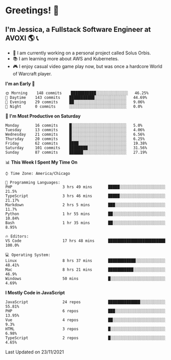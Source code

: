 # Greetings! 🧠

## I'm Jessica, a Fullstack Software Engineer at AVOXI 🌎 📞

- 🌟 I am currently working on a personal project called Solus Orbis.
- 📚 I am learning more about AWS and Kubernetes.
- 🎮 I enjoy casual video game play now, but was once a hardcore World of Warcraft player.

<!--START_SECTION:waka-->
**I'm an Early 🐤** 

```text
🌞 Morning    148 commits    ███████████░░░░░░░░░░░░░░   46.25% 
🌆 Daytime    143 commits    ███████████░░░░░░░░░░░░░░   44.69% 
🌃 Evening    29 commits     ██░░░░░░░░░░░░░░░░░░░░░░░   9.06% 
🌙 Night      0 commits      ░░░░░░░░░░░░░░░░░░░░░░░░░   0.0%

```
📅 **I'm Most Productive on Saturday** 

```text
Monday       16 commits     █░░░░░░░░░░░░░░░░░░░░░░░░   5.0% 
Tuesday      13 commits     █░░░░░░░░░░░░░░░░░░░░░░░░   4.06% 
Wednesday    21 commits     █░░░░░░░░░░░░░░░░░░░░░░░░   6.56% 
Thursday     20 commits     █░░░░░░░░░░░░░░░░░░░░░░░░   6.25% 
Friday       62 commits     ████░░░░░░░░░░░░░░░░░░░░░   19.38% 
Saturday     101 commits    ████████░░░░░░░░░░░░░░░░░   31.56% 
Sunday       87 commits     ██████░░░░░░░░░░░░░░░░░░░   27.19%

```


📊 **This Week I Spent My Time On** 

```text
⌚︎ Time Zone: America/Chicago

💬 Programming Languages: 
PHP                      3 hrs 49 mins       █████░░░░░░░░░░░░░░░░░░░░   21.5% 
TypeScript               3 hrs 46 mins       █████░░░░░░░░░░░░░░░░░░░░   21.17% 
Markdown                 2 hrs 5 mins        ███░░░░░░░░░░░░░░░░░░░░░░   11.7% 
Python                   1 hr 55 mins        ██░░░░░░░░░░░░░░░░░░░░░░░   10.84% 
Bash                     1 hr 35 mins        ██░░░░░░░░░░░░░░░░░░░░░░░   8.95%

🔥 Editors: 
VS Code                  17 hrs 48 mins      █████████████████████████   100.0%

💻 Operating System: 
Linux                    8 hrs 37 mins       ████████████░░░░░░░░░░░░░   48.41% 
Mac                      8 hrs 21 mins       ███████████░░░░░░░░░░░░░░   46.9% 
Windows                  50 mins             █░░░░░░░░░░░░░░░░░░░░░░░░   4.69%

```

**I Mostly Code in JavaScript** 

```text
JavaScript               24 repos            ██████████████░░░░░░░░░░░   55.81% 
PHP                      6 repos             ███░░░░░░░░░░░░░░░░░░░░░░   13.95% 
Vue                      4 repos             ██░░░░░░░░░░░░░░░░░░░░░░░   9.3% 
HTML                     3 repos             █░░░░░░░░░░░░░░░░░░░░░░░░   6.98% 
TypeScript               2 repos             █░░░░░░░░░░░░░░░░░░░░░░░░   4.65%

```



 Last Updated on 23/11/2021
<!--END_SECTION:waka-->

<!--
**jessikuh/jessikuh** is a ✨ _special_ ✨ repository because its `README.md` (this file) appears on your GitHub profile.

Here are some ideas to get you started:

- 🔭 I’m currently working on ...
- 🌱 I’m currently learning ...
- 👯 I’m looking to collaborate on ...
- 🤔 I’m looking for help with ...
- 💬 Ask me about ...
- 📫 How to reach me: ...
- 😄 Pronouns: ...
- ⚡ Fun fact: ...
-->
